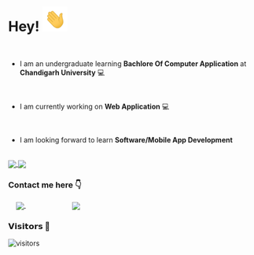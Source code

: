 # Hey! <img height="50px" src="https://github.com/Pushpraj2001/Pushpraj2001/blob/main/waving_hand_sign_1024.gif?raw=true">

<br>

- I am an undergraduate learning **Bachlore Of Computer Application** at **Chandigarh University** :computer:
<br>

- I am currently working on **Web Application**  :computer: 
 <br>

- I am looking forward to learn **Software/Mobile App Development**    
<br>

<a href="https://github-readme-stats.vercel.app/api?username=pushpraj2001&show_icons=true&theme=cobalt">
  <img align="center" src="https://github-readme-stats.vercel.app/api?username=pushpraj2001&show_icons=true&theme=cobalt&custom_title=My GitHub Stats" />
</a>
<a href="https://github-readme-stats.vercel.app/api/top-langs/?username=pushpraj2001&layout=compact&langs_count=8">
  <img align="center" src="https://github-readme-stats.vercel.app/api/top-langs/?username=pushpraj2001&layout=compact&langs_count=10&theme=cobalt" />
</a>


### Contact me here     :point_down:
&nbsp; &nbsp; <a href="https://www.linkedin.com/in/pkpraj29/">
    <img align="center" width="26px" src="https://github.com/ir2010/ir2010/blob/main/assets/linkedin.jpeg" />
 </a>  &nbsp; &nbsp; &nbsp; &nbsp; &nbsp; &nbsp; &nbsp; &nbsp; &nbsp; &nbsp; &nbsp; &nbsp;
<a href="https://mail.google.com/mail/?view=cm&fs=1&tf=1&to=uic.19bca1099@gmail.com">
    <img align="center" width="26px" src="https://github.com/ir2010/ir2010/blob/main/assets/gmail.png" />
</a>
<br>

### 𝗩𝗶𝘀𝗶𝘁𝗼𝗿𝘀 :eyes:

![visitors](https://visitor-badge.glitch.me/badge?page_id=pushpraj2001)
